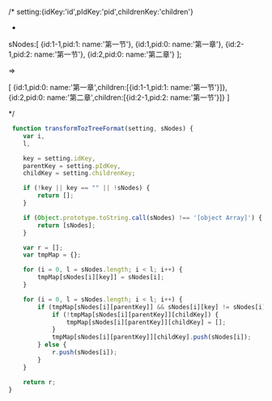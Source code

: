 /*
setting:{idKey:'id',pIdKey:'pid',childrenKey:'children'}

+

sNodes:[
{id:1-1,pid:1: name:'第一节'},
{id:1,pid:0: name:'第一章'},
{id:2-1,pid:2: name:'第一节'},
{id:2,pid:0: name:'第二章'}
];

=>

[
{id:1,pid:0: name:'第一章',children:[{id:1-1,pid:1: name:'第一节'}]},
{id:2,pid:0: name:'第二章',children:[{id:2-1,pid:2: name:'第一节'}]}
]

*/

```javascript
 function transformTozTreeFormat(setting, sNodes) {
    var i,
    l,

    key = setting.idKey,
    parentKey = setting.pIdKey,
    childKey = setting.childrenKey;

    if (!key || key == "" || !sNodes) {
        return [];
    }

    if (Object.prototype.toString.call(sNodes) !== '[object Array]') {
        return [sNodes];
    }

    var r = [];
    var tmpMap = {};

    for (i = 0, l = sNodes.length; i < l; i++) {
        tmpMap[sNodes[i][key]] = sNodes[i];
    }

    for (i = 0, l = sNodes.length; i < l; i++) {
        if (tmpMap[sNodes[i][parentKey]] && sNodes[i][key] != sNodes[i][parentKey]) {
            if (!tmpMap[sNodes[i][parentKey]][childKey]) {
                tmpMap[sNodes[i][parentKey]][childKey] = [];
            }
            tmpMap[sNodes[i][parentKey]][childKey].push(sNodes[i]);
        } else {
            r.push(sNodes[i]);
        }
    }

    return r;
}
```
